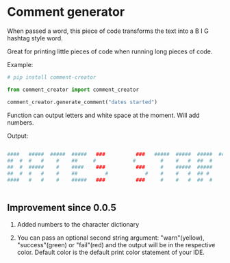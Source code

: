 # Comment generator

When passed a word, this piece of code transforms the text into a B I G hashtag style word.

Great for printing little pieces of code when running long pieces of code.

Example:

```python
# pip install comment-creator

from comment_creator import comment_creator

comment_creator.generate_comment("dates started")


```

Function can output letters and white space at the moment. Will add numbers.
 
 Output:
 
 ```python                                                                                                                        
                            
####   #####  #####  #####   ###          ###   #####  #####  #####  #####  #####  #### 
##  #  #   #    #    ##     #            #        #    #   #  ##  #    #    ##     ##  #
##  #  #####    #    ####    ###          ###     #    #####  #####    #    ####   ##  #
##  #  #   #    #    ##         #            #    #    #   #  ## #     #    ##     ##  #
####   #   #    #    #####   ###          ###     #    #   #  ##  #    #    #####  #### 
                                                                                              
```
 
## Improvement since 0.0.5
1) Added numbers to the character dictionary

2) You can pass an optional second string argument: "warn"(yellow), "success"(green) or "fail"(red) and the output will be in the respective color. Default color is the default print color statement of your IDE.


